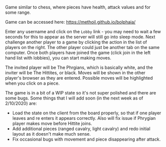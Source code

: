 Game similar to chess, where pieces have health, attack values and for some range. 

Game can be accessed here:
https://methoil.github.io/bolphaia/

Enter any username and click on the `Lobby` link - you may need to wait a few seconds for this to appear as the server will still go into sleep mode. Next challenge another player to a game by clicking the action in the list of players on the right. The other player could just be another tab on the same computer. Once both players have joined the game (click join in the left hand list with lobbies), you can start making moves.

The invited player will be The Phrgians, which is basically white, and the inviter will be The Hittites, or black. Moves will be shown in the other player's browser as they are entered. Possible moves will be highlighted when you click on a piece. 

The game is in a bit of a WIP state so it's not super polished and there are some bugs. Some things that I will add soon (in the next week as of 2/10/2020) are:
- Load the state on the client from the board properly, so that if one player leaves and re enters it appears correctly. Also will fix issue if Phrygian player makes move before Hittite joins.
- Add additional pieces (ranged cavalry, light cavalry) and redo initial layout as it doesn't make much sense.
- Fix occasional bugs with movement and piece disappearing after attack.
